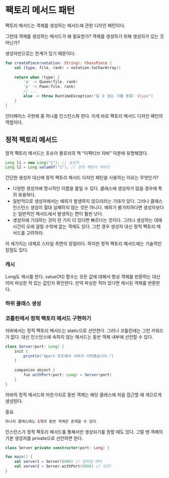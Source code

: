 # 팩토리 메서드 패턴

팩토리 메서드는 객체를 생성하는 메서드에 관한 디자인 패턴이다.

그런데 객체를 생성하는 메서드가 왜 필요한가? 객체를 생성하기 위해 생성자가 있는 것 아닌가?

생성자만으로는 한계가 있기 때문이다.

```kotlin
fun createPiece(notation: String): ChessPiece {
	val (type, file, rank) = notation.toCharArray()
	
	return when (type) {
		'q' -> Queen(file, rank)
		'p' -> Pawn(file, rank)
		// ...
		else -> throw RuntimeException("알 수 없는 기물 종류: $type")
	}
}
```

인터페이스 구현체 중 하나를 인스턴스화 한다. 이게 바로 팩토리 메서드 디자인 패턴의 역할이다.

## 정적 팩토리 메서드

정적 팩토리 메서드는 조슈아 블로쉬의 책 “이펙티브 자바” 덕분에 유명해졌다.

```java
Long l1 = new Long("1"); // 생성자
Long l2 = Long.valueOf("1"); // 정적 팩토리 메서드
```

간단한 생성자 대신에 정적 팩토리 메서드 다자인 패턴을 사용하는 이유는 무엇인가?

- 다양한 생성자에 명시적인 이름을 붙일 수 있다. 클래스에 생성자가 많을 경우에 특히 유용하다.
- 일반적으로 생성자에서는 예외가 발생하지 않으리라는 기대가 있다. 그러나 클래스 인스턴스 생성이 절대 실패하지 않는 것은 아니다. 예외가 불가피하다면 생성자보다는 일반적인 메서드에서 발생하는 편이 훨씬 낫다.
- 생성자에 기대하는 것이 한 가지 더 있다면 빠르다는 것이다. 그러나 생성하는 데에 시간이 오래 걸릴 수밖에 없는 객체도 있다. 그런 경우 생성자 대신 정적 팩토리 메서드를 고려하라.

이 세가지는 대체로 스타일 측면의 장점이다. 하지만 정적 팩토리 메서드에는 기술적인 장점도 있다.

### 캐시

Long도 캐시를 한다. valueOf() 함수는 모든 값에 대해서 항상 객체를 반환하는 대신 이미 파싱한 적 있는 값인지 확인한다. 만약 파싱한 적이 있다면 캐시된 객체를 반환한다.

### 하위 클래스 생성

### 코틀린에서 정적 팩토리 메서드 구현하기

자바에서는 정적 팩토리 메서드는 static으로 선언한다. 그러나 코틀린에는 그런 키워드가 없다. 대신 인스턴스에 속하지 않는 메서드는 동반 객체 내부에 선언할 수 있다.

```java
class Server(port: Long) {
    init {
        println("$port 포트에서 서버가 시작됐습니다.")
    }
    
    companion object {
        fun withPort(port: Long) = Server(port)
    }
}
```

자바의 정적 메서드와 마찬가지로 동반 객체는 해당 클래스에 처음 접근할 때 게으르게 생성된다.

중요

```java
하나의 클래스에는 1개의 동반 객체만 존재할 수 있다.
```

인스턴스가 정적 팩토리 메서드를 통해서만 생성되기를 원할 때도 있다. 그럴 땐 객체의 기본 생성자를 private으로 선언하면 된다.

```kotlin
class Server private constructor(port: Long) {
```

```kotlin
fun main() {
    val server1 = Server(8080) // 컴파일 에러
    val server2 = Server.withPort(8080) // 성공!
}
```
